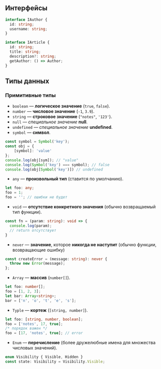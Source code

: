 
## Интерфейсы

```ts
interface IAuthor {
  id: string;
  username: string;
}

interface IArticle {
  id: string;
  title: string;
  description?: string;
  getAuthor: () => Author;
}
```

## Типы данных

### Примитивные типы
- `boolean` — **логическое значение** (`true`, `false`).
- `number` — **числовое значение** (`-1`, `3.9`).
- `string` — **строковое значение** (`"notes"`, `'123'`).
- `null` — *специальное значение* **null**.
- `undefined` — *специальное значение* **undefined**.
- `symbol` — **символ**.
```ts
const symbol = Symbol('key');
const obj = {
    [symbol]: 'value'
};
console.log(obj[sym]); // "value"
console.log(Symbol('key') === symbol); // false
console.log(obj[Symbol('key')]) // undefined
```
- `any` — **произвольный тип** (ставится по умолчанию).
```ts
let foo: any;
foo = 1;
foo = ''; // ошибки не будет
```
- `void` — **отсутствие конкретного значения** (обычно возвращаемый тип функции).
```ts
const fn = (param: string): void => {
  console.log(param);
  // return отсутствует
}
```
- `never` — **значение**, которое **никогда не наступит** (обычно функции, возвращающие ошибку)
```ts
const createError = (message: string): never {
  throw new Error(message);
};
```
- `Array` — **массив** (`number[]`).
```ts
let foo: number[];
foo = [1, 2, 3];
let bar: Array<string>;
bar = ['n', 'o', 't', 'e', 's'];
```
- `Typle` — **кортеж** (`[string, number]`).
```ts
let foo: [string, number, boolean];
foo = ['notes', 17, true];
/* порядок важен */
foo = [17, 'notes', true]; // error
```
- `Enum` — **перечисление** (более дружелюбные имена для множества числовых значений).
```ts
enum Visibility { Visible, Hidden }
const state: Visibility = Visibility.Visible;
```

